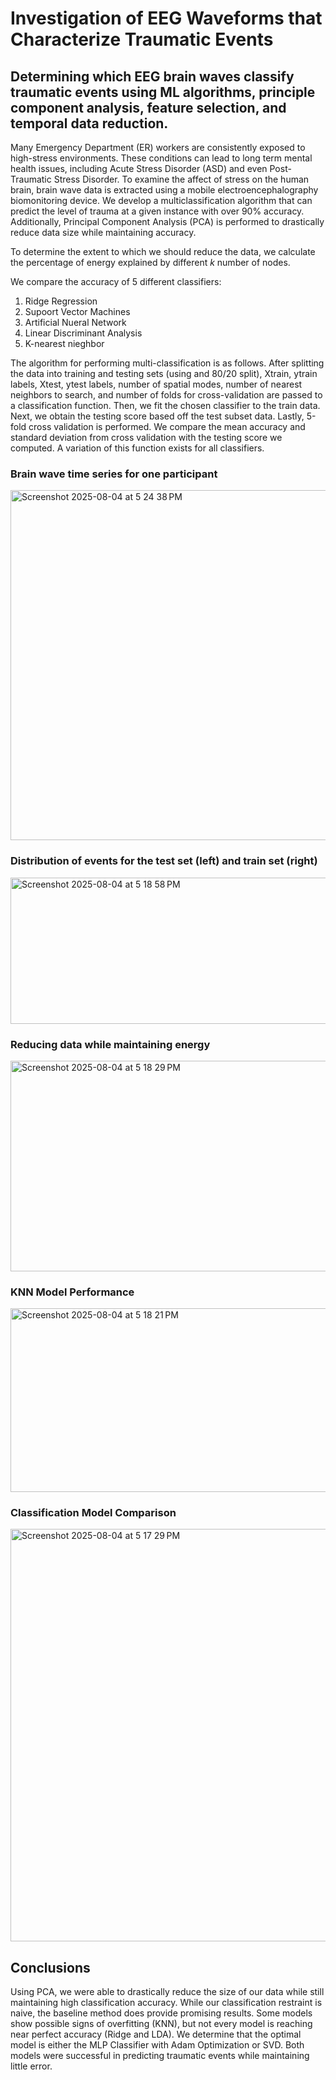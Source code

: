# Investigation of EEG Waveforms that Characterize Traumatic Events
## Determining which EEG brain waves classify traumatic events using ML algorithms, principle component analysis, feature selection, and temporal data reduction. 

Many Emergency Department (ER) workers are consistently exposed to high-stress environments. These conditions can lead to long term mental health issues, including Acute Stress Disorder (ASD) and even Post-Traumatic Stress Disorder. To examine the affect of stress on the human brain, brain wave data is extracted using a mobile electroencephalography biomonitoring device. We develop a multiclassification algorithm that can predict the level of trauma at a given instance with over 90\% accuracy. Additionally, Principal Component Analysis (PCA) is performed to drastically reduce data size while maintaining accuracy.

To determine the extent to which we should reduce the data, we calculate the percentage of energy explained by different $k$ number of nodes. 

We compare the accuracy of 5 different classifiers: 
1. Ridge Regression
2. Supoort Vector Machines
3. Artificial Nueral Network
4. Linear Discriminant Analysis
5. K-nearest nieghbor

The algorithm for performing multi-classification is as follows. After splitting the data into training and testing sets (using and 80/20 split), Xtrain, ytrain labels, Xtest, ytest labels, number of spatial modes, number of nearest neighbors to search, and number of folds for cross-validation are passed to a classification function. Then, we fit the chosen classifier to the train data. Next, we obtain the testing score based off the test subset data. Lastly, 5-fold cross validation is performed. We compare the mean accuracy and standard deviation from cross validation with the testing score we computed. A variation of this function exists for all classifiers. 

### Brain wave time series for one participant

<img width="872" height="560" alt="Screenshot 2025-08-04 at 5 24 38 PM" src="https://github.com/user-attachments/assets/77ca91ec-632a-468e-927e-e64969b77bff" />


### Distribution of events for the test set (left) and train set (right) 
<img width="619" height="234" alt="Screenshot 2025-08-04 at 5 18 58 PM" src="https://github.com/user-attachments/assets/31d71bde-5a45-45bd-b1c5-0da1e3ca718a" />

### Reducing data while maintaining energy 
<img width="615" height="337" alt="Screenshot 2025-08-04 at 5 18 29 PM" src="https://github.com/user-attachments/assets/c786074d-fc11-485a-bf67-5fcdbd57f305" />

### KNN Model Performance
<img width="587" height="294" alt="Screenshot 2025-08-04 at 5 18 21 PM" src="https://github.com/user-attachments/assets/49e45a6c-5ab1-4c8d-8a54-7fb0cdc8a7f2" />

### Classification Model Comparison
<img width="728" height="660" alt="Screenshot 2025-08-04 at 5 17 29 PM" src="https://github.com/user-attachments/assets/58f7d694-ab76-45ee-a43d-dd6a84f672ab" />

## Conclusions
Using PCA, we were able to drastically reduce the size of our data while still maintaining high classification accuracy. While our classification restraint is naive, the baseline method does provide promising results. Some models show possible signs of overfitting (KNN), but not every model is reaching near perfect accuracy (Ridge and LDA). We determine that the optimal model is either the MLP Classifier with Adam Optimization or SVD. Both models were successful in predicting traumatic events while maintaining little error.
